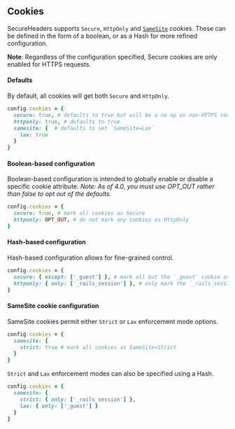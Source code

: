 ## Cookies

SecureHeaders supports `Secure`, `HttpOnly` and [`SameSite`](https://tools.ietf.org/html/draft-west-first-party-cookies-07) cookies. These can be defined in the form of a boolean, or as a Hash for more refined configuration.

__Note__: Regardless of the configuration specified, Secure cookies are only enabled for HTTPS requests.

#### Defaults

By default, all cookies will get both `Secure` and `HttpOnly`.

```ruby
config.cookies = {
  secure: true, # defaults to true but will be a no op on non-HTTPS requests
  httponly: true, # defaults to true
  samesite: {  # defaults to set `SameSite=Lax`
    lax: true
  }
}
```

#### Boolean-based configuration

Boolean-based configuration is intended to globally enable or disable a specific cookie attribute. *Note: As of 4.0, you must use OPT_OUT rather than false to opt out of the defaults.*

```ruby
config.cookies = {
  secure: true, # mark all cookies as Secure
  httponly: OPT_OUT, # do not mark any cookies as HttpOnly
}
```

#### Hash-based configuration

Hash-based configuration allows for fine-grained control.

```ruby
config.cookies = {
  secure: { except: ['_guest'] }, # mark all but the `_guest` cookie as Secure
  httponly: { only: ['_rails_session'] }, # only mark the `_rails_session` cookie as HttpOnly
}
```

#### SameSite cookie configuration

SameSite cookies permit either `Strict` or `Lax` enforcement mode options.

```ruby
config.cookies = {
  samesite: {
    strict: true # mark all cookies as SameSite=Strict
  }
}
```

`Strict` and `Lax` enforcement modes can also be specified using a Hash.

```ruby
config.cookies = {
  samesite: {
    strict: { only: ['_rails_session'] },
    lax: { only: ['_guest'] }
  }
}
```
